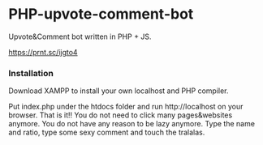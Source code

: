 # PHP-upvote-comment-bot
Upvote&Comment bot written in PHP + JS. 

https://prnt.sc/ijgto4


### Installation 

Download XAMPP to install your own localhost and PHP compiler.

Put index.php under the htdocs folder and run http://localhost on your browser. That is it!! You do not need to click many pages&websites anymore. You do not have any reason to be lazy anymore. Type the name and ratio, type some sexy comment and touch the tralalas.
